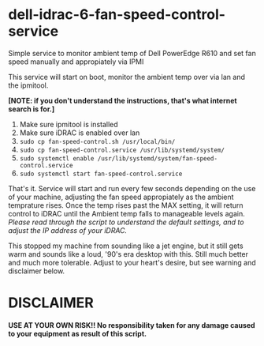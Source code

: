# dell-idrac-6-fan-speed-control-service
Simple service to monitor ambient temp of Dell PowerEdge R610 and set fan speed manually and appropiately via IPMI

This service will start on boot, monitor the ambient temp over via lan and the ipmitool.

**[NOTE: if you don't understand the instructions, that's what internet search is for.]**
1. Make sure ipmitool is installed
1. Make sure iDRAC is enabled over lan
1. `sudo cp fan-speed-control.sh /usr/local/bin/`
1. `sudo cp fan-speed-control.service /usr/lib/systemd/system/`
1. `sudo systemctl enable /usr/lib/systemd/system/fan-speed-control.service`
1. `sudo systemctl start fan-speed-control.service`

That's it.  Service will start and run every few seconds depending on the use of your machine, adjusting the fan speed appropiately as the ambient temprature rises.  Once the temp rises past the MAX setting, it will return control to iDRAC until the Ambient temp falls to manageable levels again.  _Please read through the script to understand the default settings, and to adjust the IP address of your iDRAC._

This stopped my machine from sounding like a jet engine, but it still gets warm and sounds like a loud, '90's era desktop with this.  Still much better and much more tolerable. Adjust to your heart's desire, but see warning and disclaimer below.


# DISCLAIMER
#### USE AT YOUR OWN RISK!!  No responsibility taken for any damage caused to your equipment as result of this script.

